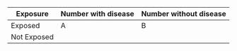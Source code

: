 | Exposure   | Number with disease | Number without disease |
|----------  |---------------------|--------------|
| Exposed  | A                     | B                      |
| Not Exposed |